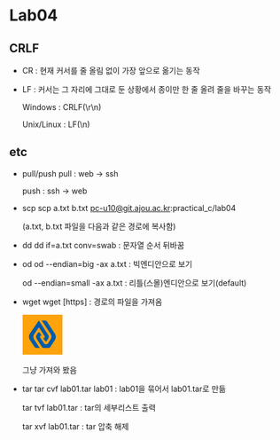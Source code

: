# Lab04
## CRLF
* CR : 현재 커서를 줄 올림 없이 가장 앞으로 옮기는 동작
* LF : 커서는 그 자리에 그대로 둔 상황에서 종이만 한 줄 올려 줄을 바꾸는 동작

  Windows : CRLF(\r\n)

  Unix/Linux : LF(\n)

## etc
* pull/push
  pull : web -> ssh
  
  push : ssh -> web
* scp
  scp a.txt b.txt pc-u10@git.ajou.ac.kr:practical_c/lab04
  
  (a.txt, b.txt 파일을 다음과 같은 경로에 복사함)
* dd
  dd if=a.txt conv=swab : 문자열 순서 뒤바꿈
* od
  od --endian=big -ax a.txt : 빅엔디안으로 보기
  
  od --endian=small -ax a.txt : 리틀(스몰)엔디안으로 보기(default)
* wget
  wget [https] : 경로의 파일을 가져옴
  
  ![ajouicon](./AU_72px.gif)
  
  그냥 가져와 봤음
* tar
  tar cvf lab01.tar lab01 : lab01을 묶어서 lab01.tar로 만듦
  
  tar tvf lab01.tar : tar의 세부리스트 출력

  tar xvf lab01.tar : tar 압축 해제
